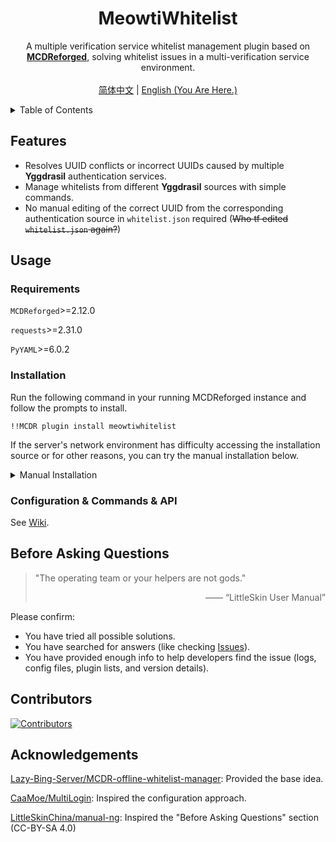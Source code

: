 <div align="center">
  <h1 align="center">MeowtiWhitelist</h1>
  <p align="center">
        A multiple verification service whitelist management plugin based on <a href="https://mcdreforged.com/"><strong>MCDReforged</strong></a>, solving whitelist issues in a multi-verification service environment.
    <br />
    <br />
    <a href="https://github.com/MliroLirrorsIngenuity/MeowtiWhitelist/blob/main/README.md">简体中文</a>
    |
    <a href="https://github.com/MliroLirrorsIngenuity/MeowtiWhitelist/blob/main/README_EN.md">English (You Are Here.)</a>
  </p>
</div>

<details>
  <summary>Table of Contents</summary>

  - [Features](#features)
  - [Usage](#usage)
    - [Requirements](#requirements)
    - [Installation](#installation)
    - [Configuration & Commands & API](#configuration--commands--api)
  - [Before Asking Questions](#before-asking-questions)
  - [Contributors](#contributors)
  - [Acknowledgements](#acknowledgements)

</details>

## Features

- Resolves UUID conflicts or incorrect UUIDs caused by multiple **Yggdrasil** authentication services.
- Manage whitelists from different **Yggdrasil** sources with simple commands.
- No manual editing of the correct UUID from the corresponding authentication source in `whitelist.json` required (~~Who tf edited `whitelist.json` again?~~)

## Usage

### Requirements

`MCDReforged`>=2.12.0

`requests`>=2.31.0

`PyYAML`>=6.0.2

### Installation

Run the following command in your running MCDReforged instance and follow the prompts to install.

```
!!MCDR plugin install meowtiwhitelist
```

If the server's network environment has difficulty accessing the installation source or for other reasons, you can try the manual installation below.

<details>
  <summary>Manual Installation</summary>


1. Download the latest version of MeowtiWhitelist from [GitHub Releases](https://github.com/MliroLirrorsIngenuity/MeowtiWhitelist/releases).
2. Place the plugin into MCDR’s `plugins` folder.
3. Install the [requirements](#requirements).
4. [Start the server with MCDReforged](https://docs.mcdreforged.com/zh-cn/latest/quick_start/first_run.html#run).

</details>

### Configuration & Commands & API
See [Wiki](https://github.com/MliroLirrorsIngenuity/MeowtiWhitelist/wiki).

## Before Asking Questions

> "The operating team or your helpers are not gods."
> <div align="right">—— “LittleSkin User Manual”</div>

Please confirm:

- You have tried all possible solutions.
- You have searched for answers (like checking [Issues](https://github.com/MliroLirrorsIngenuity/MeowtiWhitelist/issues)).
- You have provided enough info to help developers find the issue (logs, config files, plugin lists, and version details).

## Contributors
<a href="https://github.com/MliroLirrorsIngenuity/MeowtiWhitelist/graphs/contributors">
  <img src="https://contrib.rocks/image?repo=MliroLirrorsIngenuity/MeowtiWhitelist&" alt="Contributors" />
</a>

## Acknowledgements

[Lazy-Bing-Server/MCDR-offline-whitelist-manager](https://github.com/Lazy-Bing-Server/MCDR-offline-whitelist-manager): Provided the base idea.

[CaaMoe/MultiLogin](https://github.com/CaaMoe/MultiLogin): Inspired the configuration approach.

[LittleSkinChina/manual-ng](https://github.com/LittleSkinChina/manual-ng): Inspired the "Before Asking Questions" section (CC-BY-SA 4.0)
